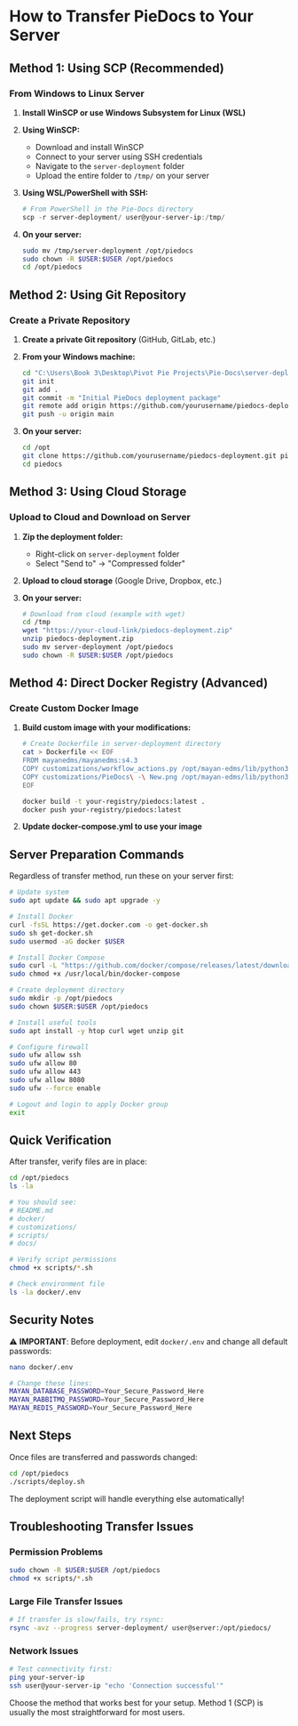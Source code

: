 # How to Transfer PieDocs to Your Server

## Method 1: Using SCP (Recommended)

### From Windows to Linux Server
1. **Install WinSCP or use Windows Subsystem for Linux (WSL)**

2. **Using WinSCP:**
   - Download and install WinSCP
   - Connect to your server using SSH credentials
   - Navigate to the `server-deployment` folder
   - Upload the entire folder to `/tmp/` on your server

3. **Using WSL/PowerShell with SSH:**
   ```powershell
   # From PowerShell in the Pie-Docs directory
   scp -r server-deployment/ user@your-server-ip:/tmp/
   ```

4. **On your server:**
   ```bash
   sudo mv /tmp/server-deployment /opt/piedocs
   sudo chown -R $USER:$USER /opt/piedocs
   cd /opt/piedocs
   ```

## Method 2: Using Git Repository

### Create a Private Repository
1. **Create a private Git repository** (GitHub, GitLab, etc.)

2. **From your Windows machine:**
   ```bash
   cd "C:\Users\Book 3\Desktop\Pivot Pie Projects\Pie-Docs\server-deployment"
   git init
   git add .
   git commit -m "Initial PieDocs deployment package"
   git remote add origin https://github.com/yourusername/piedocs-deployment.git
   git push -u origin main
   ```

3. **On your server:**
   ```bash
   cd /opt
   git clone https://github.com/yourusername/piedocs-deployment.git piedocs
   cd piedocs
   ```

## Method 3: Using Cloud Storage

### Upload to Cloud and Download on Server
1. **Zip the deployment folder:**
   - Right-click on `server-deployment` folder
   - Select "Send to" → "Compressed folder"

2. **Upload to cloud storage** (Google Drive, Dropbox, etc.)

3. **On your server:**
   ```bash
   # Download from cloud (example with wget)
   cd /tmp
   wget "https://your-cloud-link/piedocs-deployment.zip"
   unzip piedocs-deployment.zip
   sudo mv server-deployment /opt/piedocs
   sudo chown -R $USER:$USER /opt/piedocs
   ```

## Method 4: Direct Docker Registry (Advanced)

### Create Custom Docker Image
1. **Build custom image with your modifications:**
   ```bash
   # Create Dockerfile in server-deployment directory
   cat > Dockerfile << EOF
   FROM mayanedms/mayanedms:s4.3
   COPY customizations/workflow_actions.py /opt/mayan-edms/lib/python3.9/site-packages/mayan/apps/metadata/
   COPY customizations/PieDocs\ -\ New.png /opt/mayan-edms/lib/python3.9/site-packages/mayan/apps/appearance/static/appearance/images/favicon.ico
   EOF

   docker build -t your-registry/piedocs:latest .
   docker push your-registry/piedocs:latest
   ```

2. **Update docker-compose.yml to use your image**

## Server Preparation Commands

Regardless of transfer method, run these on your server first:

```bash
# Update system
sudo apt update && sudo apt upgrade -y

# Install Docker
curl -fsSL https://get.docker.com -o get-docker.sh
sudo sh get-docker.sh
sudo usermod -aG docker $USER

# Install Docker Compose
sudo curl -L "https://github.com/docker/compose/releases/latest/download/docker-compose-$(uname -s)-$(uname -m)" -o /usr/local/bin/docker-compose
sudo chmod +x /usr/local/bin/docker-compose

# Create deployment directory
sudo mkdir -p /opt/piedocs
sudo chown $USER:$USER /opt/piedocs

# Install useful tools
sudo apt install -y htop curl wget unzip git

# Configure firewall
sudo ufw allow ssh
sudo ufw allow 80
sudo ufw allow 443
sudo ufw allow 8080
sudo ufw --force enable

# Logout and login to apply Docker group
exit
```

## Quick Verification

After transfer, verify files are in place:

```bash
cd /opt/piedocs
ls -la

# You should see:
# README.md
# docker/
# customizations/
# scripts/
# docs/

# Verify script permissions
chmod +x scripts/*.sh

# Check environment file
ls -la docker/.env
```

## Security Notes

⚠️ **IMPORTANT**: Before deployment, edit `docker/.env` and change all default passwords:

```bash
nano docker/.env

# Change these lines:
MAYAN_DATABASE_PASSWORD=Your_Secure_Password_Here
MAYAN_RABBITMQ_PASSWORD=Your_Secure_Password_Here
MAYAN_REDIS_PASSWORD=Your_Secure_Password_Here
```

## Next Steps

Once files are transferred and passwords changed:

```bash
cd /opt/piedocs
./scripts/deploy.sh
```

The deployment script will handle everything else automatically!

## Troubleshooting Transfer Issues

### Permission Problems
```bash
sudo chown -R $USER:$USER /opt/piedocs
chmod +x scripts/*.sh
```

### Large File Transfer Issues
```bash
# If transfer is slow/fails, try rsync:
rsync -avz --progress server-deployment/ user@server:/opt/piedocs/
```

### Network Issues
```bash
# Test connectivity first:
ping your-server-ip
ssh user@your-server-ip "echo 'Connection successful'"
```

Choose the method that works best for your setup. Method 1 (SCP) is usually the most straightforward for most users.